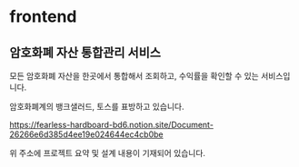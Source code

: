 # frontend

## 암호화폐 자산 통합관리 서비스

모든 암호화폐 자산을 한곳에서 통합해서 조회하고, 수익률을 확인할 수 있는 서비스입니다.

암호화폐계의 뱅크샐러드, 토스를 표방하고 있습니다.

https://fearless-hardboard-bd6.notion.site/Document-26266e6d385d4ee19e024644ec4cb0be

위 주소에 프로젝트 요약 및 설계 내용이 기재되어 있습니다.
